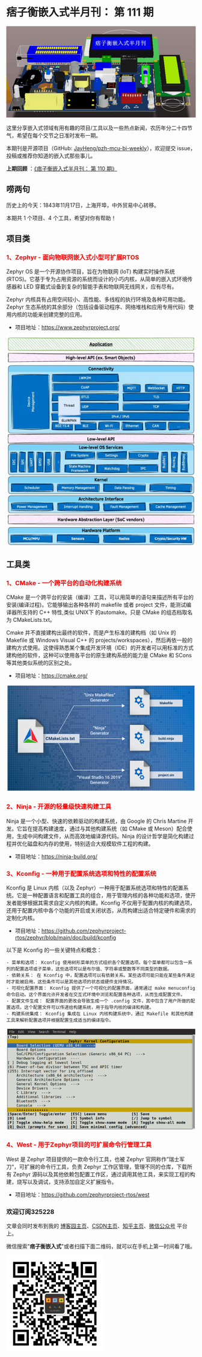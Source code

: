 # 痞子衡嵌入式半月刊： 第 111 期

![](https://raw.githubusercontent.com/JayHeng/pzh-mcu-bi-weekly/master/pics/pzh_mcu_bi_weekly.PNG)

这里分享嵌入式领域有用有趣的项目/工具以及一些热点新闻，农历年分二十四节气，希望在每个交节之日准时发布一期。

本期刊是开源项目（GitHub: [JayHeng/pzh-mcu-bi-weekly](https://github.com/JayHeng/pzh-mcu-bi-weekly)），欢迎提交 issue，投稿或推荐你知道的嵌入式那些事儿。

**上期回顾** ：[《痞子衡嵌入式半月刊： 第 110 期》](https://www.cnblogs.com/henjay724/p/18524019)

## 唠两句

历史上的今天：1843年11月17日，上海开埠，中外贸易中心转移。

本期共 1 个项目、4 个工具，希望对你有帮助！

## 项目类

### <font color="red">1、Zephyr - 面向物联网嵌入式小型可扩展RTOS</font>

Zephyr OS 是一个开源协作项目，旨在为物联网 (IoT) 构建实时操作系统 (RTOS)。它基于专为占用资源的系统而设计的小巧内核，从简单的嵌入式环境传感器和 LED 穿戴式设备到复杂的智能手表和物联网无线网关，应有尽有。

Zephyr 内核具有占用空间较小、高性能、多线程的执行环境及各种可用功能。Zephyr 生态系统的其余部分（包括设备驱动程序、网络堆栈和应用专用代码）使用内核的功能来创建完整的应用。

 * 项目地址：https://www.zephyrproject.org/

![](https://raw.githubusercontent.com/JayHeng/pzh-mcu-bi-weekly/master/pics/issue-111/Zephyr.PNG)

## 工具类

### <font color="red">1、CMake - 一个跨平台的自动化构建系统</font>

CMake 是一个跨平台的安装（编译）工具，可以用简单的语句来描述所有平台的安装(编译过程)。它能够输出各种各样的 makefile 或者 project 文件，能测试编译器所支持的 C++ 特性,类似 UNIX下 的automake。只是 CMake 的组态档取名为 CMakeLists.txt。

Cmake 并不直接建构出最终的软件，而是产生标准的建构档（如 Unix 的 Makefile 或 Windows Visual C++ 的 projects/workspaces），然后再依一般的建构方式使用。这使得熟悉某个集成开发环境（IDE）的开发者可以用标准的方式建构他的软件，这种可以使用各平台的原生建构系统的能力是 CMake 和 SCons 等其他类似系统的区别之处。

 * 项目地址：https://cmake.org/

![](https://raw.githubusercontent.com/JayHeng/pzh-mcu-bi-weekly/master/pics/issue-111/CMake.PNG)

### <font color="red">2、Ninja - 开源的轻量级快速构建工具</font>

Ninja 是一个小型、快速的依赖驱动的构建系统，由 Google 的 Chris Martine 开发‌。它旨在提高构建速度，通过与其他构建系统（如 CMake 或 Meson）配合使用，生成中间构建文件，从而高效地编译源代码。Ninja 的设计哲学是简化构建过程并优化磁盘和内存的使用，特别适合大规模软件工程的构建‌。

 * 项目地址：https://ninja-build.org/

 ### <font color="red">3、Kconfig - 一种用于配置系统选项和特性的配置系统</font>

Kconfig 是 Linux 内核（以及 Zephyr）一种用于配置系统选项和特性的配置系统。它是一种配置语言和配置工具的组合，用于管理内核的各种功能和选项，使开发者能够根据其需求自定义内核的构建。Kconfig 不仅用于配置内核的构建选项，还用于配置内核中各个功能的开启或关闭状态，从而构建出适合特定硬件和需求的定制化内核。

 * 项目地址：https://github.com/zephyrproject-rtos/zephyr/blob/main/doc/build/kconfig

以下是 Kconfig 的一些关键特点和概念：

```text
- 菜单和选项： Kconfig 使用树形菜单的方式组织各个配置选项。每个菜单都可以包含一系列的配置选项或子菜单，这些选项可以是布尔值、字符串或整数等不同类型的数据。
- 依赖关系： 在 Kconfig 中，配置选项可以有依赖关系。某些选项可能只能在某些条件满足时才能被启用，这些条件可以是其他选项的状态或硬件支持情况。
- 可视化配置界面： Kconfig 提供了一个可视化的配置界面，通常通过 make menuconfig 命令启动。这个界面允许开发者在交互式环境中浏览和配置各种选项，从而生成配置文件。
- 配置文件生成： 配置界面的更改会导致生成一个 .config 文件，其中包含了用户所做的配置选项。这个配置文件可以传递给构建系统，用于指导内核的编译和构建。
- 构建系统集成： Kconfig 集成在 Linux 内核构建系统中，通过 Makefile 和其他构建工具来解析配置选项并根据配置生成适当的编译指令。
```

![](https://raw.githubusercontent.com/JayHeng/pzh-mcu-bi-weekly/master/pics/issue-111/Kconfig.PNG)

 ### <font color="red">4、West - 用于Zephyr项目的可扩展命令行管理工具</font>

West 是 Zephyr 项目提供的一款命令行工具，也被 Zephyr 官网称作”瑞士军刀“，可扩展的命令行工具，负责 Zephyr 工作区管理，管理不同的仓库，下载所有 Zephyr 源码以及其他依赖包配置工作区，通过调用其他工具，来实现工程的构建，烧写以及调试，支持添加自定义扩展指令。

 * 项目地址：https://github.com/zephyrproject-rtos/west

### 欢迎订阅325228

文章会同时发布到我的 [博客园主页](https://www.cnblogs.com/henjay724/)、[CSDN主页](https://blog.csdn.net/henjay724)、[知乎主页](https://www.zhihu.com/people/henjay724)、[微信公众号](http://weixin.sogou.com/weixin?type=1&query=痞子衡嵌入式) 平台上。

微信搜索"__痞子衡嵌入式__"或者扫描下面二维码，就可以在手机上第一时间看了哦。

![](https://raw.githubusercontent.com/JayHeng/pzhmcu-picture/master/wechat/pzhMcu_qrcode_258x258.jpg)

